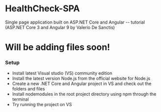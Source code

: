 # HealthCheck-SPA
Single page application built on ASP.NET Core and Angular -- tutorial (ASP.NET Core 3 and Angular 9 by Valerio De Sanctis)
# Will be adding files soon!
### Setup
* Install latest Visual studio (VS) community edition
* Install the latest version Node.js from the official website for Node.js
* Create a new .NET Core and Angular project in VS and check out the folders and files
* Install nodemodules in the root project directory using npm through the terminal
* Try running the project on VS

